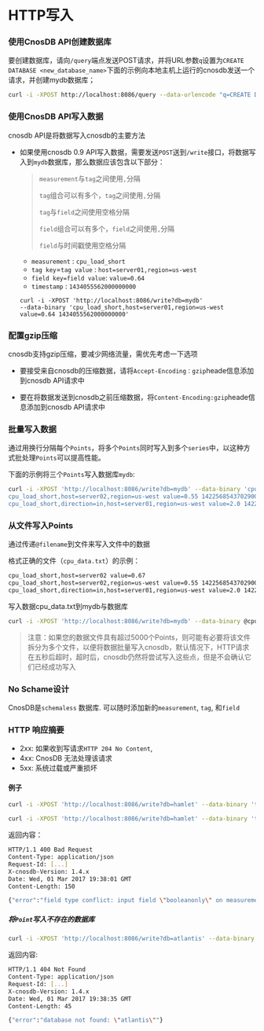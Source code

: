 # HTTP写入

### 使用CnosDB API创建数据库

要创建数据库，请向`/query`端点发送POST请求，并将URL参数`q`设置为`CREATE DATABASE <new_database_name>`下面的示例向本地主机上运行的cnosdb发送一个请求，并创建mydb数据库；

```bash
curl -i -XPOST http://localhost:8086/query --data-urlencode "q=CREATE DATABASE mydb"
```

### 使用CnosDB API写入数据

cnosdb API是将数据写入cnosdb的主要方法

- 如果使用cnosdb 0.9 API写入数据，需要发送`POST`送到`/write`接口，将数据写入到`mydb`数据库，那么数据应该包含以下部分：

  > `measurement`与`tag`之间使用`,`分隔
  >
  > `tag`组合可以有多个，`tag`之间使用`,`分隔
  >
  > `tag`与`field`之间使用空格分隔
  >
  > `field`组合可以有多个，`field`之间使用`,`分隔
  >
  > `field`与时间戳使用空格分隔
  
  - `measurement` : `cpu_load_short`
  - `tag key`=`tag value` : `host=server01,region=us-west`
  - `field key=field value`: `value=0.64` 
  - `timestamp` : `1434055562000000000`
  
  ```
  curl -i -XPOST 'http://localhost:8086/write?db=mydb'
  --data-binary 'cpu_load_short,host=server01,region=us-west value=0.64 1434055562000000000'
  ```

### 配置gzip压缩

cnosdb支持gzip压缩，要减少网络流量，需优先考虑一下选项

* 要接受来自cnosdb的压缩数据，请将`Accept-Encoding：gzip`heade信息添加到cnosdb API请求中

* 要在将数据发送到cnosdb之前压缩数据，将`Content-Encoding:gzip`heade信息添加到cnosdb API请求中

### 批量写入数据

通过用换行分隔每个`Points`，将多个`Points`同时写入到多个`series`中，以这种方式批处理`Points`可以提高性能。

下面的示例将三个`Points`写入数据库`mydb`:

```bash
curl -i -XPOST 'http://localhost:8086/write?db=mydb' --data-binary 'cpu_load_short,host=server02 value=0.67
cpu_load_short,host=server02,region=us-west value=0.55 1422568543702900257
cpu_load_short,direction=in,host=server01,region=us-west value=2.0 1422568543702900257'
```

### 从文件写入Points

通过传递`@filename`到文件来写入文件中的数据

格式正确的文件（`cpu_data.txt`）的示例：

```txt
cpu_load_short,host=server02 value=0.67
cpu_load_short,host=server02,region=us-west value=0.55 1422568543702900257
cpu_load_short,direction=in,host=server01,region=us-west value=2.0 1422568543702900257
```

写入数据cpu_data.txt到mydb与数据库

```bash
curl -i -XPOST 'http://localhost:8086/write?db=mydb' --data-binary @cpu_data.txt
```

> 注意：如果您的数据文件具有超过5000个Points，则可能有必要将该文件拆分为多个文件，以便将数据批量写入cnosdb，默认情况下，HTTP请求在五秒后超时，超时后，cnosdb仍然将尝试写入这些点，但是不会确认它们已经成功写入

### No Schame设计

CnosDB是`schemaless` 数据库.
可以随时添加新的`measurement`, `tag`, 和`field`

### HTTP 响应摘要

* 2xx: 如果收到写请求`HTTP 204 No Content`,
* 4xx: CnosDB 无法处理该请求
* 5xx: 系统过载或严重损坏

#### 例子

```bash
curl -i -XPOST 'http://localhost:8086/write?db=hamlet' --data-binary 'tobeornottobe booleanonly=true'

curl -i -XPOST 'http://localhost:8086/write?db=hamlet' --data-binary 'tobeornottobe booleanonly=5'
```

返回内容：

```bash
HTTP/1.1 400 Bad Request
Content-Type: application/json
Request-Id: [...]
X-cnosdb-Version: 1.4.x
Date: Wed, 01 Mar 2017 19:38:01 GMT
Content-Length: 150

{"error":"field type conflict: input field \"booleanonly\" on measurement \"tobeornottobe\" is type float, already exists as type boolean dropped=1"}
```

##### 将`Point`写入不存在的数据库

```bash
curl -i -XPOST 'http://localhost:8086/write?db=atlantis' --data-binary 'liters value=10'
```

返回内容:

```bash
HTTP/1.1 404 Not Found
Content-Type: application/json
Request-Id: [...]
X-cnosdb-Version: 1.4.x
Date: Wed, 01 Mar 2017 19:38:35 GMT
Content-Length: 45

{"error":"database not found: \"atlantis\""}
```
